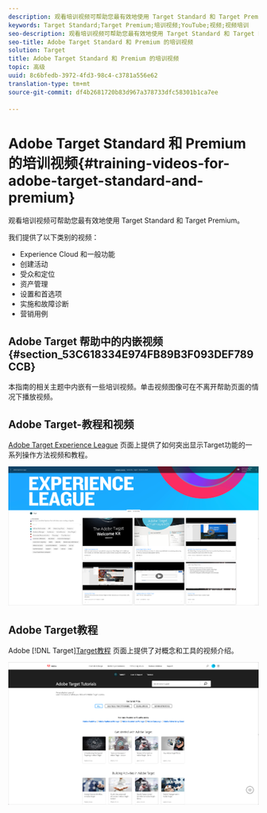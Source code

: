 ```yaml
---
description: 观看培训视频可帮助您最有效地使用 Target Standard 和 Target Premium。
keywords: Target Standard;Target Premium;培训视频;YouTube;视频;视频培训
seo-description: 观看培训视频可帮助您最有效地使用 Target Standard 和 Target Premium。
seo-title: Adobe Target Standard 和 Premium 的培训视频
solution: Target
title: Adobe Target Standard 和 Premium 的培训视频
topic: 高级
uuid: 8c6bfedb-3972-4fd3-98c4-c3781a556e62
translation-type: tm+mt
source-git-commit: df4b2681720b83d967a378733dfc58301b1ca7ee

---
```



# Adobe Target Standard 和 Premium 的培训视频{#training-videos-for-adobe-target-standard-and-premium}

观看培训视频可帮助您最有效地使用 Target Standard 和 Target Premium。

我们提供了以下类别的视频：

* Experience Cloud 和一般功能
* 创建活动
* 受众和定位
* 资产管理
* 设置和首选项
* 实施和故障诊断
* 营销用例

## Adobe Target 帮助中的内嵌视频 {#section_53C618334E974FB89B3F093DEF789CCB}

本指南的相关主题中内嵌有一些培训视频。单击视频图像可在不离开帮助页面的情况下播放视频。

## Adobe Target-教程和视频

[Adobe Target Experience League](https://guided.adobe.com/#recommended/solutions/target) 页面上提供了如何突出显示Target功能的一系列操作方法视频和教程。

![Experience League Video](/help/c-intro/assets/experience-league.png)

## Adobe Target教程

Adobe [!DNL Target][Target教程](https://helpx.adobe.com/target/tutorials.html) 页面上提供了对概念和工具的视频介绍。

![Adobe Target教程](/help/c-intro/assets/adobe-target-tutorials.png)